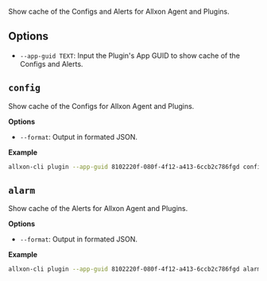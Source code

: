 Show cache of the Configs and Alerts for Allxon Agent and Plugins.

## Options

- `--app-guid TEXT`: Input the Plugin's App GUID to show cache of the Configs and Alerts.

## `config`

Show cache of the Configs for Allxon Agent and Plugins.

**Options**

- `--format`: Output in formated JSON.

**Example**

```bash
allxon-cli plugin --app-guid 8102220f-080f-4f12-a413-6ccb2c786fgd config 
```

## `alarm`

Show cache of the Alerts for Allxon Agent and Plugins.

**Options**

- `--format`: Output in formated JSON.

**Example**

```bash
allxon-cli plugin --app-guid 8102220f-080f-4f12-a413-6ccb2c786fgd alarm 
```
